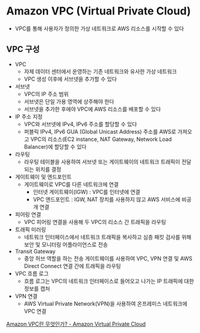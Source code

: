 # Amazon VPC (Virtual Private Cloud)

- VPC를 통해 사용자가 정의한 가상 네트워크로 AWS 리소스를 시작할 수 있다

## VPC 구성

- VPC
    - 자체 데이터 센터에서 운영하는 기존 네트워크와 유사한 가상 네트워크
    - VPC 생성 이후에 서브넷을 추가할 수 있다
- 서브넷
    - VPC의 IP 주소 범위
    - 서브넷은 단일 가용 영역에 상주해야 한다
    - 서브넷을 추가한 후에야 VPC에 AWS 리소스를 배포할 수 있다
- IP 주소 지정
    - VPC와 서브넷에 IPv4, IPv6 주소를 할당할 수 있다
    - 퍼블릭 IPv4, IPv6 GUA (Global Unicast Address) 주소를 AWS로 가져오고 VPC의 리소스(EC2 instance, NAT Gateway, Network Load Balancer)에 할당할 수 있다
- 라우팅
    - 라우팅 테이블을 사용하여 서브넷 또는 게이트웨이의 네트워크 트래픽이 전달되는 위치를 결정
- 게이트웨이 및 엔드포인트
    - 게이트웨이로 VPC를 다른 네트워크에 연결
        - 인터넷 게이트웨이(IGW) : VPC를 인터넷에 연결
        - VPC 엔드포인트 : IGW, NAT 장치를 사용하지 않고 AWS 서비스에 비공개 연결
- 피어링 연결
    - VPC 피어링 연결을 사용해 두 VPC의 리소스 간 트래픽을 라우팅
- 트래픽 미러링
    - 네트워크 인터페이스에서 네트워크 트래픽을 복사하고 심층 패킷 검사를 위해 보안 및 모니터링 어플라이언스로 전송
- Transit Gateway
    - 중앙 허브 역할을 하는 전송 게이트웨이를 사용하여 VPC, VPN 연결 및 AWS Direct Connect 연결 간에 트래픽을 라우팅
- VPC 흐름 로그
    - 흐름 로그는 VPC의 네트워크 인터페이스로 들어오고 나가는 IP 트래픽에 대한 정보를 캡처
- VPN 연결
    - AWS Virtual Private Network(VPN)을 사용하여 온프레미스 네트워크에 VPC 연결


[Amazon VPC란 무엇인가? - Amazon Virtual Private Cloud](https://docs.aws.amazon.com/ko_kr/vpc/latest/userguide/what-is-amazon-vpc.html)
